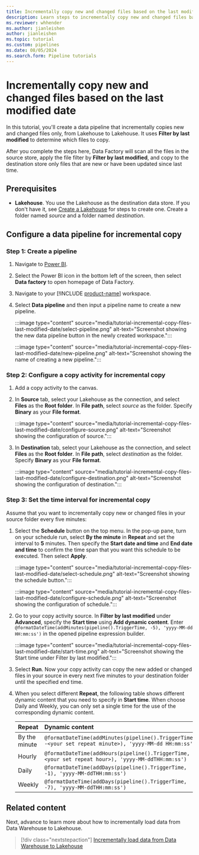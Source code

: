 ```yaml
---
title: Incrementally copy new and changed files based on the last modified date
description: Learn steps to incrementally copy new and changed files based on the last modified date.
ms.reviewer: whhender
ms.author: jianleishen
author: jianleishen
ms.topic: tutorial
ms.custom: pipelines
ms.date: 08/05/2024
ms.search.form: Pipeline tutorials
---
```


# Incrementally copy new and changed files based on the last modified date

In this tutorial, you'll create a data pipeline that incrementally copies new and changed files only, from Lakehouse to Lakehouse. It uses **Filter by last modified** to determine which files to copy.

After you complete the steps here, Data Factory will scan all the files in the source store, apply the file filter by **Filter by last modified**, and copy to the destination store only files that are new or have been updated since last time.

## Prerequisites

- **Lakehouse**. You use the Lakehouse as the destination data store. If you don't have it, see [Create a Lakehouse](../data-engineering/create-lakehouse.md) for steps to create one. Create a folder named *source* and a folder named *destination*.

## Configure a data pipeline for incremental copy

### Step 1: Create a pipeline

1. Navigate to [Power BI](https://app.powerbi.com/).
1. Select the Power BI icon in the bottom left of the screen, then select **Data factory** to open homepage of Data Factory.

1. Navigate to your [!INCLUDE [product-name](../includes/product-name.md)] workspace.

1. Select **Data pipeline** and then input a pipeline name to create a new pipeline.

   :::image type="content" source="media/tutorial-incremental-copy-files-last-modified-date/select-pipeline.png" alt-text="Screenshot showing the new data pipeline button in the newly created workspace.":::

   :::image type="content" source="media/tutorial-incremental-copy-files-last-modified-date/new-pipeline.png" alt-text="Screenshot showing the name of creating a new pipeline.":::

### Step 2: Configure a copy activity for incremental copy

1. Add a copy activity to the canvas.

1. In **Source** tab, select your Lakehouse as the connection, and select **Files** as the **Root folder**. In **File path**, select *source* as the folder. Specify **Binary** as your **File format**.

   :::image type="content" source="media/tutorial-incremental-copy-files-last-modified-date/configure-source.png" alt-text="Screenshot showing the configuration of source.":::

1. In **Destination** tab, select your Lakehouse as the connection, and select **Files** as the **Root folder**. In **File path**, select *destination* as the folder. Specify **Binary** as your **File format**.

   :::image type="content" source="media/tutorial-incremental-copy-files-last-modified-date/configure-destination.png" alt-text="Screenshot showing the configuration of destination.":::

### Step 3: Set the time interval for incremental copy

Assume that you want to incrementally copy new or changed files in your source folder every five minutes:

1. Select the **Schedule** button on the top menu. In the pop-up pane, turn on your schedule run, select **By the minute** in **Repeat** and set the interval to **5** minutes. Then specify the **Start date and time** and **End date and time** to confirm the time span that you want this schedule to be executed. Then select **Apply**.

   :::image type="content" source="media/tutorial-incremental-copy-files-last-modified-date/select-schedule.png" alt-text="Screenshot showing the schedule button.":::

   :::image type="content" source="media/tutorial-incremental-copy-files-last-modified-date/configure-schedule.png" alt-text="Screenshot showing the configuration of schedule.":::

1. Go to your copy activity source. In **Filter by last modified** under **Advanced**, specify the **Start time** using **Add dynamic content**. Enter `@formatDateTime(addMinutes(pipeline().TriggerTime, -5), 'yyyy-MM-dd HH:mm:ss')` in the opened pipeline expression builder.

   :::image type="content" source="media/tutorial-incremental-copy-files-last-modified-date/start-time.png" alt-text="Screenshot showing the Start time under Filter by last modified.":::

1. Select **Run**. Now your copy activity can copy the new added or changed files in your source in every next five minutes to your destination folder until the specified end time.

1. When you select different **Repeat**, the following table shows different dynamic content that you need to specify in **Start time**. When choose Daily and Weekly, you can only set a single time for the use of the corresponding dynamic content.

    | Repeat | Dynamic content |
    |:---|:---|
    | By the minute | `@formatDateTime(addMinutes(pipeline().TriggerTime, -<your set repeat minute>), 'yyyy-MM-dd HH:mm:ss')`  |
    | Hourly | `@formatDateTime(addHours(pipeline().TriggerTime, -<your set repeat hour>), 'yyyy-MM-ddTHH:mm:ss')` |
    | Daily  | `@formatDateTime(addDays(pipeline().TriggerTime, -1), 'yyyy-MM-ddTHH:mm:ss')`  |
    | Weekly | `@formatDateTime(addDays(pipeline().TriggerTime, -7), 'yyyy-MM-ddTHH:mm:ss')`  |


## Related content
Next, advance to learn more about how to incrementally load data from Data Warehouse to Lakehouse.

> [!div class="nextstepaction"]
> [Incrementally load data from Data Warehouse to Lakehouse](tutorial-incremental-copy-data-warehouse-lakehouse.md)